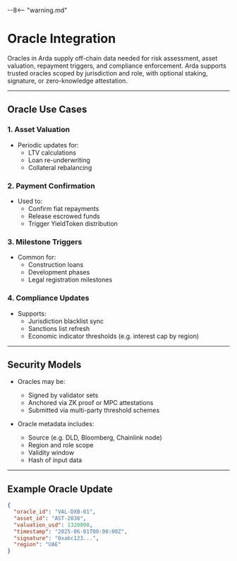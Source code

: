 --8<-- "warning.md"

# Oracle Integration

Oracles in Arda supply off-chain data needed for risk assessment, asset valuation, repayment triggers, and compliance enforcement. Arda supports trusted oracles scoped by jurisdiction and role, with optional staking, signature, or zero-knowledge attestation.

---

## Oracle Use Cases

### 1. **Asset Valuation**

- Periodic updates for:
  - LTV calculations
  - Loan re-underwriting
  - Collateral rebalancing

### 2. **Payment Confirmation**

- Used to:
  - Confirm fiat repayments
  - Release escrowed funds
  - Trigger YieldToken distribution

### 3. **Milestone Triggers**

- Common for:
  - Construction loans
  - Development phases
  - Legal registration milestones

### 4. **Compliance Updates**

- Supports:
  - Jurisdiction blacklist sync
  - Sanctions list refresh
  - Economic indicator thresholds (e.g. interest cap by region)

---

## Security Models

- Oracles may be:
  - Signed by validator sets
  - Anchored via ZK proof or MPC attestations
  - Submitted via multi-party threshold schemes

- Oracle metadata includes:
  - Source (e.g. DLD, Bloomberg, Chainlink node)
  - Region and role scope
  - Validity window
  - Hash of input data

---

## Example Oracle Update

```json
{
  "oracle_id": "VAL-DXB-01",
  "asset_id": "AST-2038",
  "valuation_usd": 1320000,
  "timestamp": "2025-06-01T00:00:00Z",
  "signature": "0xabc123...",
  "region": "UAE"
}
```
